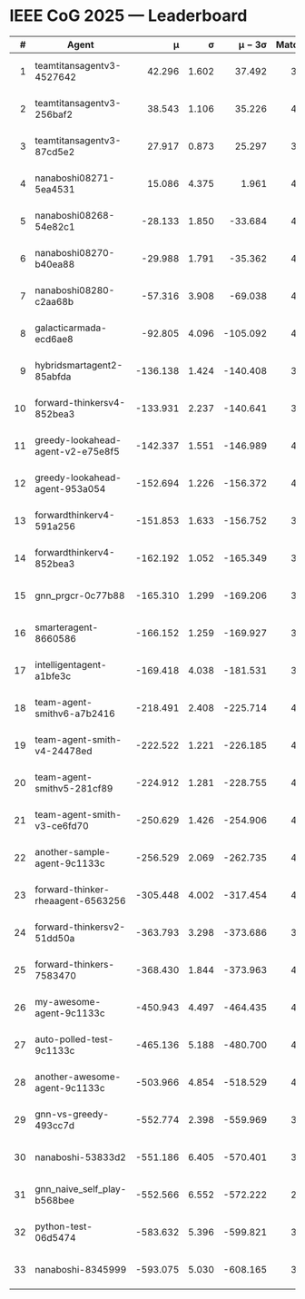 # IEEE CoG 2025 — Leaderboard

| # | Agent | μ | σ | μ − 3σ | Matches | Updated |
|---:|---|---:|---:|---:|---:|---|
| 1 | teamtitansagentv3-4527642 | 42.296 | 1.602 | 37.492 | 3756 | 2025-09-02 00:33 |
| 2 | teamtitansagentv3-256baf2 | 38.543 | 1.106 | 35.226 | 4094 | 2025-09-02 00:33 |
| 3 | teamtitansagentv3-87cd5e2 | 27.917 | 0.873 | 25.297 | 3998 | 2025-09-02 00:33 |
| 4 | nanaboshi08271-5ea4531 | 15.086 | 4.375 | 1.961 | 4280 | 2025-09-02 00:33 |
| 5 | nanaboshi08268-54e82c1 | -28.133 | 1.850 | -33.684 | 4420 | 2025-09-02 00:33 |
| 6 | nanaboshi08270-b40ea88 | -29.988 | 1.791 | -35.362 | 4080 | 2025-09-02 00:33 |
| 7 | nanaboshi08280-c2aa68b | -57.316 | 3.908 | -69.038 | 4460 | 2025-09-02 00:33 |
| 8 | galacticarmada-ecd6ae8 | -92.805 | 4.096 | -105.092 | 4040 | 2025-09-02 00:33 |
| 9 | hybridsmartagent2-85abfda | -136.138 | 1.424 | -140.408 | 3475 | 2025-09-02 00:33 |
| 10 | forward-thinkersv4-852bea3 | -133.931 | 2.237 | -140.641 | 3556 | 2025-09-02 00:33 |
| 11 | greedy-lookahead-agent-v2-e75e8f5 | -142.337 | 1.551 | -146.989 | 4548 | 2025-09-02 00:33 |
| 12 | greedy-lookahead-agent-953a054 | -152.694 | 1.226 | -156.372 | 4508 | 2025-09-02 00:33 |
| 13 | forwardthinkerv4-591a256 | -151.853 | 1.633 | -156.752 | 3427 | 2025-09-02 00:33 |
| 14 | forwardthinkerv4-852bea3 | -162.192 | 1.052 | -165.349 | 3393 | 2025-09-02 00:33 |
| 15 | gnn_prgcr-0c77b88 | -165.310 | 1.299 | -169.206 | 3280 | 2025-09-02 00:33 |
| 16 | smarteragent-8660586 | -166.152 | 1.259 | -169.927 | 3189 | 2025-09-02 00:33 |
| 17 | intelligentagent-a1bfe3c | -169.418 | 4.038 | -181.531 | 3862 | 2025-09-02 00:33 |
| 18 | team-agent-smithv6-a7b2416 | -218.491 | 2.408 | -225.714 | 4300 | 2025-09-02 00:33 |
| 19 | team-agent-smith-v4-24478ed | -222.522 | 1.221 | -226.185 | 4520 | 2025-09-02 00:33 |
| 20 | team-agent-smithv5-281cf89 | -224.912 | 1.281 | -228.755 | 4120 | 2025-09-02 00:33 |
| 21 | team-agent-smith-v3-ce6fd70 | -250.629 | 1.426 | -254.906 | 4180 | 2025-09-02 00:33 |
| 22 | another-sample-agent-9c1133c | -256.529 | 2.069 | -262.735 | 4440 | 2025-09-02 00:33 |
| 23 | forward-thinker-rheaagent-6563256 | -305.448 | 4.002 | -317.454 | 4468 | 2025-09-02 00:33 |
| 24 | forward-thinkersv2-51dd50a | -363.793 | 3.298 | -373.686 | 3907 | 2025-09-02 00:33 |
| 25 | forward-thinkers-7583470 | -368.430 | 1.844 | -373.963 | 4159 | 2025-09-02 00:33 |
| 26 | my-awesome-agent-9c1133c | -450.943 | 4.497 | -464.435 | 4160 | 2025-09-02 00:33 |
| 27 | auto-polled-test-9c1133c | -465.136 | 5.188 | -480.700 | 4200 | 2025-09-02 00:33 |
| 28 | another-awesome-agent-9c1133c | -503.966 | 4.854 | -518.529 | 4440 | 2025-09-02 00:33 |
| 29 | gnn-vs-greedy-493cc7d | -552.774 | 2.398 | -559.969 | 3740 | 2025-09-02 00:33 |
| 30 | nanaboshi-53833d2 | -551.186 | 6.405 | -570.401 | 3700 | 2025-09-02 00:33 |
| 31 | gnn_naive_self_play-b568bee | -552.566 | 6.552 | -572.222 | 2840 | 2025-09-02 00:33 |
| 32 | python-test-06d5474 | -583.632 | 5.396 | -599.821 | 3340 | 2025-09-02 00:33 |
| 33 | nanaboshi-8345999 | -593.075 | 5.030 | -608.165 | 3940 | 2025-09-02 00:33 |
